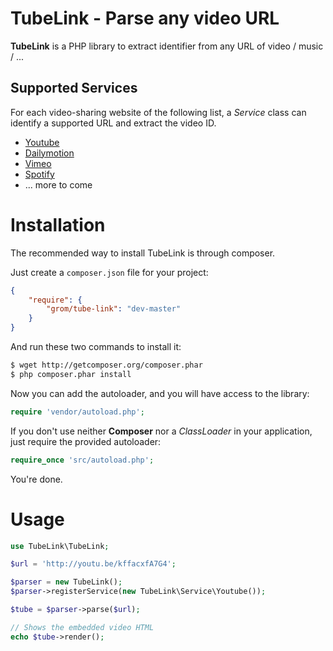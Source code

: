 TubeLink - Parse any video URL
===============================

**TubeLink** is a PHP library to extract identifier from any URL of video / music / ...

Supported Services
------------------

For each video-sharing website of the following list, a _Service_ class can identify
a supported URL and extract the video ID.

* [Youtube](http://www.youtube.com/)
* [Dailymotion](http://www.dailymotion.com/)
* [Vimeo](http://www.vimeo.com/)
* [Spotify](http://www.spotify.com/)
* ... more to come

Installation
============

The recommended way to install TubeLink is through composer.

Just create a `composer.json` file for your project:

``` json
{
    "require": {
        "grom/tube-link": "dev-master"
    }
}
```

And run these two commands to install it:

``` bash
$ wget http://getcomposer.org/composer.phar
$ php composer.phar install
```


Now you can add the autoloader, and you will have access to the library:

``` php
require 'vendor/autoload.php';
```

If you don't use neither **Composer** nor a _ClassLoader_ in your application, just require the provided autoloader:

``` php
require_once 'src/autoload.php';
```

You're done.

Usage
=====

``` php
use TubeLink\TubeLink;

$url = 'http://youtu.be/kffacxfA7G4';

$parser = new TubeLink();
$parser->registerService(new TubeLink\Service\Youtube());

$tube = $parser->parse($url);

// Shows the embedded video HTML
echo $tube->render();
```

